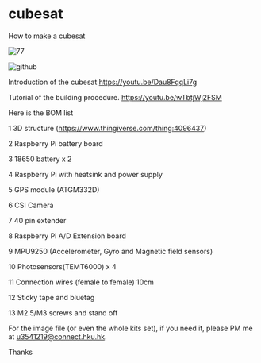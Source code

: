 # cubesat
How to make a cubesat

![77](https://user-images.githubusercontent.com/8468724/138394448-fa24b3db-534f-460e-a696-4718366a1069.jpg)

![github](https://user-images.githubusercontent.com/8468724/138434055-b095bcbc-7dda-4cec-becb-fe52057c542e.jpg)


Introduction of the cubesat
https://youtu.be/Dau8FqqLi7g

Tutorial of the building procedure.
https://youtu.be/wTbtjWj2FSM

Here is the BOM list

1	3D structure (https://www.thingiverse.com/thing:4096437)

2	Raspberry Pi battery board

3	18650 battery x 2

4	Raspberry Pi with heatsink and power supply

5	GPS module (ATGM332D)

6	CSI Camera

7	40 pin extender

8	Raspberry Pi A/D Extension board

9	MPU9250 (Accelerometer, Gyro and Magnetic field sensors)

10	Photosensors(TEMT6000) x 4 

11	Connection wires (female to female) 10cm

12	Sticky tape and bluetag

13	M2.5/M3 screws and stand off


For the image file (or even the whole kits set), if you need it, please PM me at u3541219@connect.hku.hk.

Thanks
